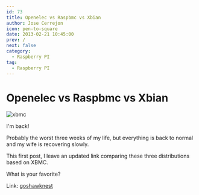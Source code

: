 ```yaml
---
id: 73
title: Openelec vs Raspbmc vs Xbian
author: Jose Cerrejon
icon: pen-to-square
date: 2013-02-21 10:45:00
prev: /
next: false
category:
  - Raspberry PI
tag:
  - Raspberry PI
---
```


# Openelec vs Raspbmc vs Xbian

![xbmc](/images/xbmc.jpg)

I'm back!

Probably the worst three weeks of my life, but everything is back to normal and my wife is recovering slowly.

This first post, I leave an updated link comparing these three distributions based on XBMC.

What is your favorite?

Link: [goshawknest](http://goshawknest.wordpress.com/2013/02/19/openelec-vs-raspbmc-vs-xbian/)